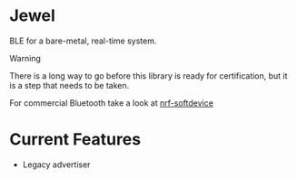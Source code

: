 # Jewel
BLE for a bare-metal, real-time system.

> [!WARNING]
> There is a long way to go before this library is ready for certification, but it is a step that needs to be taken.
>
> For commercial Bluetooth take a look at [nrf-softdevice](https://github.com/embassy-rs/nrf-softdevice)

# Current Features
- Legacy advertiser

